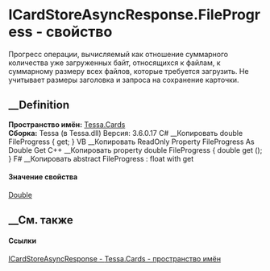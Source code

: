 # ICardStoreAsyncResponse.FileProgress - свойство
Прогресс операции, вычисляемый как отношение суммарного количества уже
загруженных байт, относящихся к файлам, к суммарному размеру всех файлов,
которые требуется загрузить. Не учитывает размеры заголовка и запроса на
сохранение карточки.
## __Definition
 **Пространство имён:** [Tessa.Cards](N_Tessa_Cards.htm)  
 **Сборка:** Tessa (в Tessa.dll) Версия: 3.6.0.17
C# __Копировать
     double FileProgress { get; }
VB __Копировать
     ReadOnly Property FileProgress As Double
    	Get
C++ __Копировать
    property double FileProgress {
    	double get ();
    }
F# __Копировать
     abstract FileProgress : float with get
#### Значение свойства
[Double](https://learn.microsoft.com/dotnet/api/system.double)
##  __См. также
#### Ссылки
[ICardStoreAsyncResponse - ](T_Tessa_Cards_ICardStoreAsyncResponse.htm)
[Tessa.Cards - пространство имён](N_Tessa_Cards.htm)
